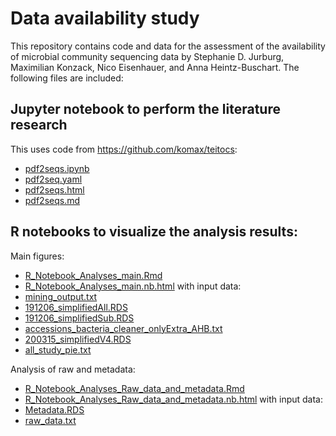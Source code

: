 # Data availability study

This repository contains code and data for the assessment of the availability of microbial community sequencing data by Stephanie D. Jurburg, Maximilian Konzack, Nico Eisenhauer, and Anna Heintz-Buschart. 
The following files are included: 

## Jupyter notebook to perform the literature research
This uses code from <https://github.com/komax/teitocs>:
* [pdf2seqs.ipynb](../../blob/master/pdf2seq.ipynb)
* [pdf2seq.yaml](../blob/master/pdf2seq.yaml)
* [pdf2seqs.html](../blob/master/pdf2seq.html)
* [pdf2seqs.md](../blob/master/pdf2seq.md)

## R notebooks to visualize the analysis results:
Main figures:
* [R_Notebook_Analyses_main.Rmd](../blob/master/R_Notebook_Analyses_main.Rmd)
* [R_Notebook_Analyses_main.nb.html](../blob/master/R_Notebook_Analyses_main.nb.html)
with input data:
* [mining_output.txt](../blob/master/mining_output.txt)
* [191206_simplifiedAll.RDS](../blob/master/191206_simplifiedAll.RDS)
* [191206_simplifiedSub.RDS](../blob/master/191206_simplifiedSub.RDS)
* [accessions_bacteria_cleaner_onlyExtra_AHB.txt](../blob/master/accessions_bacteria_cleaner_onlyExtra_AHB.txt)
* [200315_simplifiedV4.RDS](../blob/master/200315_simplifiedV4.RDS)
* [all_study_pie.txt](../blob/master/all_study_pie.txt)

Analysis of raw and metadata:
* [R_Notebook_Analyses_Raw_data_and_metadata.Rmd](../blob/master/R_Notebook_Analyses_Raw_data_and_metadata.Rmd)
* [R_Notebook_Analyses_Raw_data_and_metadata.nb.html](../blob/master/R_Notebook_Analyses_Raw_data_and_metadata.nb.html)
with input data:
* [Metadata.RDS](../blob/master/Metadata.RDS)
* [raw_data.txt](../blob/master/raw_data.txt)

